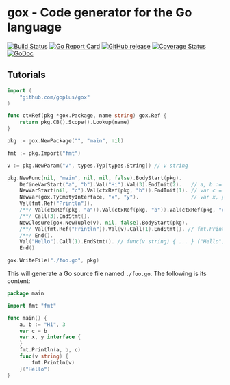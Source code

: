 gox - Code generator for the Go language
========

[![Build Status](https://github.com/goplus/gox/actions/workflows/go.yml/badge.svg)](https://github.com/goplus/gox/actions/workflows/go.yml)
[![Go Report Card](https://goreportcard.com/badge/github.com/goplus/gox)](https://goreportcard.com/report/github.com/goplus/gox)
[![GitHub release](https://img.shields.io/github/v/tag/goplus/gox.svg?label=release)](https://github.com/goplus/gox/releases)
[![Coverage Status](https://codecov.io/gh/goplus/gox/branch/main/graph/badge.svg)](https://codecov.io/gh/goplus/gox)
[![GoDoc](https://pkg.go.dev/badge/github.com/goplus/gox.svg)](https://pkg.go.dev/mod/github.com/goplus/gox)

## Tutorials

```go
import (
	"github.com/goplus/gox"
)

func ctxRef(pkg *gox.Package, name string) gox.Ref {
	return pkg.CB().Scope().Lookup(name)
}

pkg := gox.NewPackage("", "main", nil)

fmt := pkg.Import("fmt")

v := pkg.NewParam("v", types.Typ[types.String]) // v string

pkg.NewFunc(nil, "main", nil, nil, false).BodyStart(pkg).
	DefineVarStart("a", "b").Val("Hi").Val(3).EndInit(2).   // a, b := "Hi", 3
	NewVarStart(nil, "c").Val(ctxRef(pkg, "b")).EndInit(1). // var c = b
	NewVar(gox.TyEmptyInterface, "x", "y").                 // var x, y interface{}
	Val(fmt.Ref("Println")).
	/**/ Val(ctxRef(pkg, "a")).Val(ctxRef(pkg, "b")).Val(ctxRef(pkg, "c")). // fmt.Println(a, b, c)
	/**/ Call(3).EndStmt().
	NewClosure(gox.NewTuple(v), nil, false).BodyStart(pkg).
	/**/ Val(fmt.Ref("Println")).Val(v).Call(1).EndStmt(). // fmt.Println(v)
	/**/ End().
	Val("Hello").Call(1).EndStmt(). // func(v string) { ... } ("Hello")
	End()

gox.WriteFile("./foo.go", pkg)
```

This will generate a Go source file named `./foo.go`. The following is its content:

```go
package main

import fmt "fmt"

func main() {
	a, b := "Hi", 3
	var c = b
	var x, y interface {
	}
	fmt.Println(a, b, c)
	func(v string) {
		fmt.Println(v)
	}("Hello")
}
```
